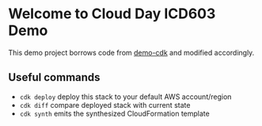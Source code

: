 # Welcome to Cloud Day ICD603 Demo

This demo project borrows code from [demo-cdk](https://github.com/donnieprakoso/demo-cdk) and modified accordingly.

## Useful commands

* `cdk deploy`      deploy this stack to your default AWS account/region
* `cdk diff`        compare deployed stack with current state
* `cdk synth`       emits the synthesized CloudFormation template
